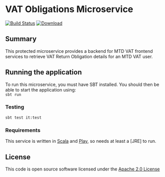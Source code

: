 # VAT Obligations Microservice

[![Build Status](https://travis-ci.org/hmrc/vat-obligations.svg)](https://travis-ci.org/hmrc/vat-obligations)
[![Download](https://api.bintray.com/packages/hmrc/releases/vat-obligations/images/download.svg) ](https://bintray.com/hmrc/releases/vat-obligations/_latestVersion)

## Summary
This protected microservice provides a backend for MTD VAT frontend services to retrieve VAT Return Obligation details for an MTD VAT user.

## Running the application
To run this microservice, you must have SBT installed. You should then be able to start the application using:                                                    
```sbt run```

### Testing
```sbt test it:test```

### Requirements
This service is written in [Scala](http://www.scala-lang.org/) and [Play](http://playframework.com/), so needs at least a [JRE] to run.

## License
This code is open source software licensed under the [Apache 2.0 License]("http://www.apache.org/licenses/LICENSE-2.0.html")